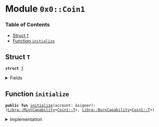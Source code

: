 
<a name="0x0_Coin1"></a>

# Module `0x0::Coin1`

### Table of Contents

-  [Struct `T`](#0x0_Coin1_T)
-  [Function `initialize`](#0x0_Coin1_initialize)



<a name="0x0_Coin1_T"></a>

## Struct `T`



<pre><code><b>struct</b> <a href="#0x0_Coin1_T">T</a>
</code></pre>



<details>
<summary>Fields</summary>


<dl>
<dt>

<code>dummy_field: bool</code>
</dt>
<dd>

</dd>
</dl>


</details>

<a name="0x0_Coin1_initialize"></a>

## Function `initialize`



<pre><code><b>public</b> <b>fun</b> <a href="#0x0_Coin1_initialize">initialize</a>(account: &signer): (<a href="libra.md#0x0_Libra_MintCapability">Libra::MintCapability</a>&lt;<a href="#0x0_Coin1_T">Coin1::T</a>&gt;, <a href="libra.md#0x0_Libra_BurnCapability">Libra::BurnCapability</a>&lt;<a href="#0x0_Coin1_T">Coin1::T</a>&gt;)
</code></pre>



<details>
<summary>Implementation</summary>


<pre><code><b>public</b> <b>fun</b> <a href="#0x0_Coin1_initialize">initialize</a>(account: &signer): (<a href="libra.md#0x0_Libra_MintCapability">Libra::MintCapability</a>&lt;<a href="#0x0_Coin1_T">T</a>&gt;, <a href="libra.md#0x0_Libra_BurnCapability">Libra::BurnCapability</a>&lt;<a href="#0x0_Coin1_T">T</a>&gt;) {
    <a href="association.md#0x0_Association_assert_is_association">Association::assert_is_association</a>(account);
    // Register the <a href="#0x0_Coin1">Coin1</a> currency.
    <a href="libra.md#0x0_Libra_register_currency">Libra::register_currency</a>&lt;<a href="#0x0_Coin1_T">T</a>&gt;(
        account,
        <a href="fixedpoint32.md#0x0_FixedPoint32_create_from_rational">FixedPoint32::create_from_rational</a>(1, 2), // exchange rate <b>to</b> <a href="lbr.md#0x0_LBR">LBR</a>
        <b>false</b>,   // is_synthetic
        1000000, // scaling_factor = 10^6
        100,     // fractional_part = 10^2
        x"436F696E31", // UTF8 encoding of "<a href="#0x0_Coin1">Coin1</a>" in hex
    )
}
</code></pre>



</details>
